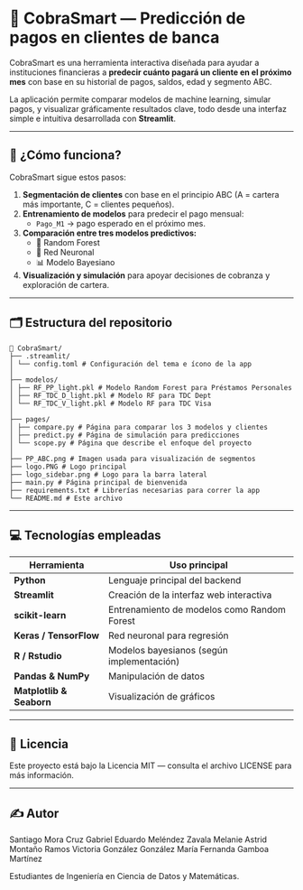 # 🧠 CobraSmart — Predicción de pagos en clientes de banca

CobraSmart es una herramienta interactiva diseñada para ayudar a instituciones financieras a **predecir cuánto pagará un cliente en el próximo mes** con base en su historial de pagos, saldos, edad y segmento ABC.  

La aplicación permite comparar modelos de machine learning, simular pagos, y visualizar gráficamente resultados clave, todo desde una interfaz simple e intuitiva desarrollada con **Streamlit**.

---

## 🚀 ¿Cómo funciona?

CobraSmart sigue estos pasos:

1. **Segmentación de clientes** con base en el principio ABC (A = cartera más importante, C = clientes pequeños).
2. **Entrenamiento de modelos** para predecir el pago mensual:  
   - `Pago_M1` → pago esperado en el próximo mes.
3. **Comparación entre tres modelos predictivos:**
   - 🌲 Random Forest  
   - 🧠 Red Neuronal  
   - 📊 Modelo Bayesiano
4. **Visualización y simulación** para apoyar decisiones de cobranza y exploración de cartera.

---

## 🗂️ Estructura del repositorio
```
📁 CobraSmart/
├── .streamlit/
│ └── config.toml # Configuración del tema e ícono de la app
│
├── modelos/
│ ├── RF_PP_light.pkl # Modelo Random Forest para Préstamos Personales
│ ├── RF_TDC_D_light.pkl # Modelo RF para TDC Dept
│ └── RF_TDC_V_light.pkl # Modelo RF para TDC Visa
│
├── pages/
│ ├── compare.py # Página para comparar los 3 modelos y clientes
│ ├── predict.py # Página de simulación para predicciones
│ └── scope.py # Página que describe el enfoque del proyecto
│
├── PP_ABC.png # Imagen usada para visualización de segmentos
├── logo.PNG # Logo principal
├── logo_sidebar.png # Logo para la barra lateral
├── main.py # Página principal de bienvenida
├── requirements.txt # Librerías necesarias para correr la app
└── README.md # Este archivo
```

---

## 💻 Tecnologías empleadas

| Herramienta         | Uso principal                                      |
|---------------------|----------------------------------------------------|
| **Python**          | Lenguaje principal del backend                     |
| **Streamlit**       | Creación de la interfaz web interactiva            |
| **scikit-learn**    | Entrenamiento de modelos como Random Forest        |
| **Keras / TensorFlow** | Red neuronal para regresión                       |
| **R / Rstudio** | Modelos bayesianos (según implementación)   |
| **Pandas & NumPy**  | Manipulación de datos                              |
| **Matplotlib & Seaborn** | Visualización de gráficos                      |

---

## 🧾 Licencia
Este proyecto está bajo la Licencia MIT — consulta el archivo LICENSE para más información.

---
## ✍️ Autor
Santiago Mora Cruz
Gabriel Eduardo Meléndez Zavala
Melanie Astrid Montaño Ramos
Victoria González González
María Fernanda Gamboa Martínez

Estudiantes de Ingeniería en Ciencia de Datos y Matemáticas.
